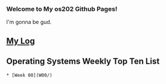 ---
---
### Welcome to My os202 Github Pages!

I'm gonna be gud.
## [My Log](TXT/mylog.txt)

## Operating Systems Weekly Top Ten List
```
* [Week 00](W00/)
```

